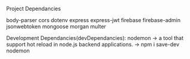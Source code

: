 Project Dependancies

body-parser
cors
dotenv
express
express-jwt
firebase
firebase-admin
jsonwebtoken
mongoose
morgan
multer

Development Dependancies(devDependancies):
nodemon -> a tool that support hot reload in node.js backend applications.
        -> npm i save-dev nodemon